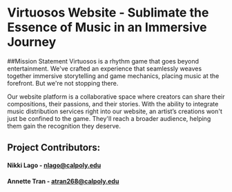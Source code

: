 # Virtuosos Website - Sublimate the Essence of Music in an Immersive Journey

##Mission Statement
Virtuosos is a rhythm game that goes beyond entertainment. We've crafted an experience that seamlessly weaves together immersive storytelling and game mechanics, placing music at the forefront. But we're not stopping there.

Our website platform is a collaborative space where creators can share their compositions, their passions, and their stories. With the ability to integrate music distribution services right into our website, an artist’s creations won't just be confined to the game. They'll reach a broader audience, helping them gain the recognition they deserve.

## Project Contributors:
#### Nikki Lago - nlago@calpoly.edu
#### Annette Tran - atran268@calpoly.edu
